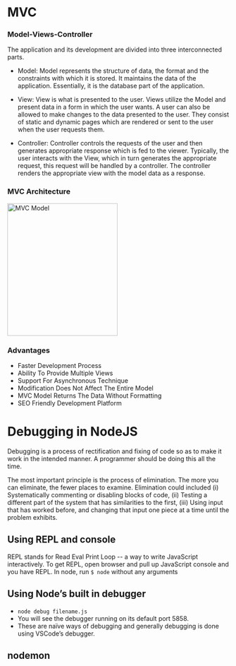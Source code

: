 # MVC

### Model-Views-Controller 
The application and its development are divided into three interconnected parts.

- Model:  Model represents the structure of data, the format and the constraints with which it is stored. It maintains the data of the application. Essentially, it is the database part of the application.

- View: View is what is presented to the user. Views utilize the Model and present data in a form in which the user wants. A user can also be allowed to make changes to the data presented to the user. They consist of static and dynamic pages which are rendered or sent to the user when the user requests them.

- Controller: Controller controls the requests of the user and then generates appropriate response which is fed to the viewer. Typically, the user interacts with the View, which in turn generates the appropriate request, this request will be handled by a controller. The controller renders the appropriate view with the model data as a response.

### MVC Architecture

<img src="https://upload.wikimedia.org/wikipedia/commons/thumb/a/a0/MVC-Process.svg/800px-MVC-Process.svg.png" alt="MVC Model" width="250" height="300">

### Advantages

- Faster Development Process
- Ability To Provide Multiple Views
- Support For Asynchronous Technique
- Modification Does Not Affect The Entire Model
- MVC Model Returns The Data Without Formatting
- SEO Friendly Development Platform



# Debugging in NodeJS

Debugging is a process of rectification and fixing of code so as to make it work in the intended manner. A programmer should be doing this all the time.

The most important principle is the process of elimination. The more you can eliminate, the fewer places to examine. Elimination could included (i) Systematically commenting or disabling blocks of code, (ii) Testing a different part of the system that has similarities to the first, (iii) Using input that has worked before, and changing that input one piece at a time until the problem exhibits.

## Using REPL and console
REPL stands for Read Eval Print Loop -- a way to write JavaScript interactively. To get REPL, open browser and pull up JavaScript console and you have REPL. In node, run `$ node` without any arguments

## Using Node’s built in debugger
- `node debug filename.js`
- You will see the debugger running on its default port 5858.
- These are naïve ways of debugging and generally debugging is done using VSCode’s debugger.

## nodemon

